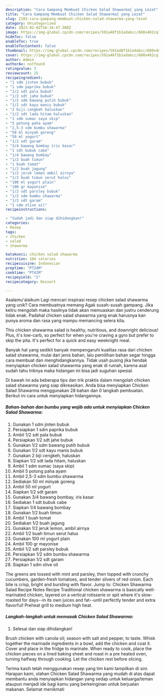 ```yaml
---
description: "Cara Gampang Membuat Chicken Salad Shawarma{ yang Lezat"
title: "Cara Gampang Membuat Chicken Salad Shawarma{ yang Lezat"
slug: 2183-cara-gampang-membuat-chicken-salad-shawarma-yang-lezat
category: Uncategorized
date: 2023-02-02T16:34:47.588Z
image: https://img-global.cpcdn.com/recipes/591a48f1b1adabcc/680x482cq70/chicken-salad-shawarma-foto-resep-utama.jpg
hideToc: false
enableToc: true
enableTocContent: false
thumbnail: https://img-global.cpcdn.com/recipes/591a48f1b1adabcc/680x482cq70/chicken-salad-shawarma-foto-resep-utama.jpg
cover: https://img-global.cpcdn.com/recipes/591a48f1b1adabcc/680x482cq70/chicken-salad-shawarma-foto-resep-utama.jpg
author: Admin
authorAv: notfound
ratingvalue: 3
reviewcount: 25
recipeingredient:
- "1 sdm jinten bubuk"
- "1 sdm paprika bubuk"
- "1/2 sdt pala bubuk"
- "1/2 sdt jahe bubuk"
- "1/2 sdm bawang putih bubuk"
- "1/2 sdt kayu manis bubuk"
- "2 biji cengkeh haluskan"
- "1/2 sdt lada hitam haluskan"
- "1 sdm sumac saya skip"
- "5 potong paha ayam"
- "2,5-3 sdm bumbu shawarma"
- "50 ml minyak goreng"
- "50 ml yogurt"
- "1/2 sdt garam"
- "3/4 bawang bombay iris kasar"
- "1 sdt bubuk cabe"
- "1/4 bawang bombay"
- "1/2 buah timun"
- "1 buah tomat"
- "1/2 buah jagung"
- "1/2 jeruk lemon ambil airnya"
- "1/2 buah timun serut halus"
- "100 ml yogurt plain"
- "100 gr mayonise"
- "1/2 sdt parsley bubuk"
- "1/2 sdm bumbu shawarma"
- "1/2 sdt garam"
- "1 sdm olive oil"
recipeinstructions:

- "Sudah jadi dan siap dihidangkan!"
categories:
- Resep
tags:
- chicken
- salad
- shawarma

katakunci: chicken salad shawarma 
nutrition: 104 calories
recipecuisine: Indonesian
preptime: "PT24M"
cooktime: "PT42M"
recipeyield: "2"
recipecategory: Dessert

---
```



Asalamu'alaikum Lagi mencari inspirasi resep chicken salad shawarma yang unik? Cara membuatnya memang Agak susah-susah gampang. Jika keliru mengolah maka hasilnya tidak akan memuaskan dan justru cenderung tidak enak. Padahal chicken salad shawarma yang enak harusnya kan punya aroma dan rasa yang mampu memancing selera kita.


This chicken shawarma salad is healthy, nutritious, and downright delicious! Plus, it&#39;s low-carb, so perfect for when you&#39;re craving a gyro but prefer to skip the pita. It&#39;s perfect for a quick and easy weeknight meal.

Banyak hal yang sedikit banyak mempengaruhi kualitas rasa dari chicken salad shawarma, mulai dari jenis bahan, lalu pemilihan bahan segar hingga cara membuat dan menghidangkannya. Tidak usah pusing jika hendak menyiapkan chicken salad shawarma yang enak di rumah, karena asal sudah tahu triknya maka hidangan ini bisa jadi suguhan spesial.


Di bawah ini ada beberapa tips dan trik praktis dalam mengolah chicken salad shawarma yang siap dikreasikan. Anda bisa menyiapkan Chicken Salad Shawarma menggunakan 28 bahan dan 0 langkah pembuatan. Berikut ini cara untuk menyiapkan hidangannya.

<!--inarticleads1-->

##### Bahan-bahan dan bumbu yang wajib ada untuk menyiapkan Chicken Salad Shawarma:

1. Gunakan 1 sdm jinten bubuk
1. Persiapkan 1 sdm paprika bubuk
1. Ambil 1/2 sdt pala bubuk
1. Persiapkan 1/2 sdt jahe bubuk
1. Gunakan 1/2 sdm bawang putih bubuk
1. Gunakan 1/2 sdt kayu manis bubuk
1. Gunakan 2 biji cengkeh, haluskan
1. Siapkan 1/2 sdt lada hitam, haluskan
1. Ambil 1 sdm sumac (saya skip)
1. Ambil 5 potong paha ayam
1. Ambil 2,5-3 sdm bumbu shawarma
1. Sediakan 50 ml minyak goreng
1. Ambil 50 ml yogurt
1. Siapkan 1/2 sdt garam
1. Gunakan 3/4 bawang bombay, iris kasar
1. Sediakan 1 sdt bubuk cabe
1. Siapkan 1/4 bawang bombay
1. Gunakan 1/2 buah timun
1. Ambil 1 buah tomat
1. Sediakan 1/2 buah jagung
1. Gunakan 1/2 jeruk lemon, ambil airnya
1. Ambil 1/2 buah timun serut halus
1. Gunakan 100 ml yogurt plain
1. Ambil 100 gr mayonise
1. Ambil 1/2 sdt parsley bubuk
1. Persiapkan 1/2 sdm bumbu shawarma
1. Persiapkan 1/2 sdt garam
1. Siapkan 1 sdm olive oil


The greens are tossed with mint and parsley, then topped with crunchy cucumbers, garden-fresh tomatoes, and tender slivers of red onion. Each bite is crisp, bright and bursting with flavor. Jump to: Chicken Shawarma Salad Recipe Notes Recipe Traditional chicken shawarma is basically well-marinated chicken, layered on a vertical rotisserie or spit where it&#39;s slow-roasted for days--in its own juices and fat--until perfectly tender and extra flavorful! Preheat grill to medium high heat. 

<!--inarticleads2-->

##### Langkah-langkah untuk memasak Chicken Salad Shawarma:


1. Selesai dan siap dihidangkan!

Brush chicken with canola oil; season with salt and pepper, to taste. Whisk together the marinade ingredients in a bowl, add the chicken and coat it. Cover and place in the fridge to marinate. When ready to cook, place the chicken pieces on a lined baking sheet and roast in a pre heated oven, turning halfway through cooking. Let the chicken rest before slicing. 

Terima kasih telah menggunakan resep yang tim kami tampilkan di sini. Harapan kami, olahan Chicken Salad Shawarma yang mudah di atas dapat membantu anda menyiapkan hidangan yang sedap untuk keluarga/teman ataupun menjadi ide bagi kamu yang berkeinginan untuk berjualan makanan. Selamat menikmati
